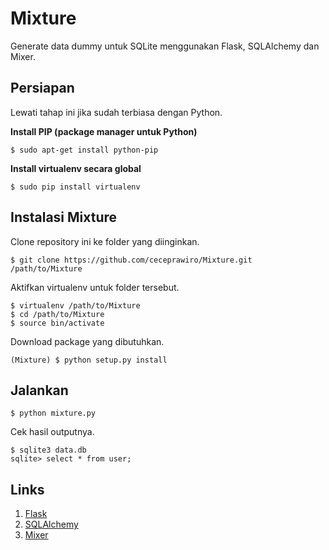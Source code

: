 # Mixture
Generate data dummy untuk SQLite menggunakan Flask, SQLAlchemy dan Mixer.

## Persiapan

Lewati tahap ini jika sudah terbiasa dengan Python.

**Install PIP (package manager untuk Python)**

```
$ sudo apt-get install python-pip
```

**Install virtualenv secara global**

```
$ sudo pip install virtualenv
```

## Instalasi Mixture

Clone repository ini ke folder yang diinginkan.

```
$ git clone https://github.com/ceceprawiro/Mixture.git /path/to/Mixture
```

Aktifkan virtualenv untuk folder tersebut.

```
$ virtualenv /path/to/Mixture
$ cd /path/to/Mixture
$ source bin/activate
```

Download package yang dibutuhkan.

```
(Mixture) $ python setup.py install
```

## Jalankan

```
$ python mixture.py
```

Cek hasil outputnya.

```
$ sqlite3 data.db
sqlite> select * from user;
```

## Links

1. [Flask][Flask]
2. [SQLAlchemy][SQLAlchemy]
3. [Mixer][Mixer]

[Flask]: http://flask.pocoo.org/docs/0.12/
[SQLAlchemy]: http://docs.sqlalchemy.org/en/latest/
[Mixer]: https://mixer.readthedocs.io/en/latest/
